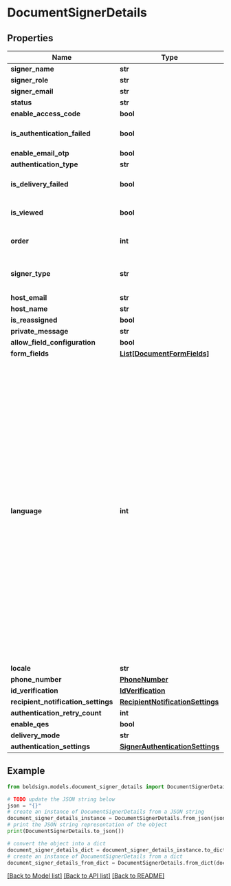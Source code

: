 # DocumentSignerDetails


## Properties

Name | Type | Description | Notes
------------ | ------------- | ------------- | -------------
**signer_name** | **str** |  | [optional] 
**signer_role** | **str** |  | [optional] 
**signer_email** | **str** |  | [optional] 
**status** | **str** |  | [optional] 
**enable_access_code** | **bool** |  | [optional] 
**is_authentication_failed** | **bool** |  | [optional] [default to False]
**enable_email_otp** | **bool** |  | [optional] 
**authentication_type** | **str** |  | [optional] 
**is_delivery_failed** | **bool** |  | [optional] [default to False]
**is_viewed** | **bool** |  | [optional] [default to False]
**order** | **int** |  | [optional] [default to 0]
**signer_type** | **str** |  | [optional] [default to 'Signer']
**host_email** | **str** |  | [optional] 
**host_name** | **str** |  | [optional] 
**is_reassigned** | **bool** |  | [optional] 
**private_message** | **str** |  | [optional] 
**allow_field_configuration** | **bool** |  | [optional] 
**form_fields** | [**List[DocumentFormFields]**](DocumentFormFields.md) |  | [optional] 
**language** | **int** | &lt;p&gt;Description:&lt;/p&gt;&lt;ul&gt;&lt;li&gt;&lt;i&gt;0&lt;/i&gt; - None&lt;/li&gt;&lt;li&gt;&lt;i&gt;1&lt;/i&gt; - English&lt;/li&gt;&lt;li&gt;&lt;i&gt;2&lt;/i&gt; - Spanish&lt;/li&gt;&lt;li&gt;&lt;i&gt;3&lt;/i&gt; - German&lt;/li&gt;&lt;li&gt;&lt;i&gt;4&lt;/i&gt; - French&lt;/li&gt;&lt;li&gt;&lt;i&gt;5&lt;/i&gt; - Romanian&lt;/li&gt;&lt;li&gt;&lt;i&gt;6&lt;/i&gt; - Norwegian&lt;/li&gt;&lt;li&gt;&lt;i&gt;7&lt;/i&gt; - Bulgarian&lt;/li&gt;&lt;li&gt;&lt;i&gt;8&lt;/i&gt; - Italian&lt;/li&gt;&lt;li&gt;&lt;i&gt;9&lt;/i&gt; - Danish&lt;/li&gt;&lt;li&gt;&lt;i&gt;10&lt;/i&gt; - Polish&lt;/li&gt;&lt;li&gt;&lt;i&gt;11&lt;/i&gt; - Portuguese&lt;/li&gt;&lt;li&gt;&lt;i&gt;12&lt;/i&gt; - Czech&lt;/li&gt;&lt;li&gt;&lt;i&gt;13&lt;/i&gt; - Dutch&lt;/li&gt;&lt;li&gt;&lt;i&gt;14&lt;/i&gt; - Swedish&lt;/li&gt;&lt;li&gt;&lt;i&gt;15&lt;/i&gt; - Russian&lt;/li&gt;&lt;/ul&gt; | [optional] 
**locale** | **str** |  | [optional] 
**phone_number** | [**PhoneNumber**](PhoneNumber.md) |  | [optional] 
**id_verification** | [**IdVerification**](IdVerification.md) |  | [optional] 
**recipient_notification_settings** | [**RecipientNotificationSettings**](RecipientNotificationSettings.md) |  | [optional] 
**authentication_retry_count** | **int** |  | [optional] 
**enable_qes** | **bool** |  | [optional] 
**delivery_mode** | **str** |  | [optional] 
**authentication_settings** | [**SignerAuthenticationSettings**](SignerAuthenticationSettings.md) |  | [optional] 

## Example

```python
from boldsign.models.document_signer_details import DocumentSignerDetails

# TODO update the JSON string below
json = "{}"
# create an instance of DocumentSignerDetails from a JSON string
document_signer_details_instance = DocumentSignerDetails.from_json(json)
# print the JSON string representation of the object
print(DocumentSignerDetails.to_json())

# convert the object into a dict
document_signer_details_dict = document_signer_details_instance.to_dict()
# create an instance of DocumentSignerDetails from a dict
document_signer_details_from_dict = DocumentSignerDetails.from_dict(document_signer_details_dict)
```
[[Back to Model list]](../README.md#documentation-for-models) [[Back to API list]](../README.md#documentation-for-api-endpoints) [[Back to README]](../README.md)


